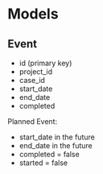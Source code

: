 # Models

## Event

- id (primary key)
- project_id
- case_id
- start_date
- end_date
- completed

Planned Event:

- start_date in the future
- end_date in the future
- completed = false
- started = false
